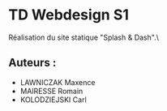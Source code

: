 # TD Webdesign S1
Réalisation du site statique "Splash &amp; Dash".\

## Auteurs :
- LAWNICZAK Maxence
- MAIRESSE Romain
- KOLODZIEJSKI Carl
